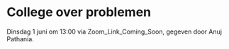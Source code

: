 # College over problemen

Dinsdag 1 juni om 13:00 via Zoom_Link_Coming_Soon, gegeven door Anuj Pathania.